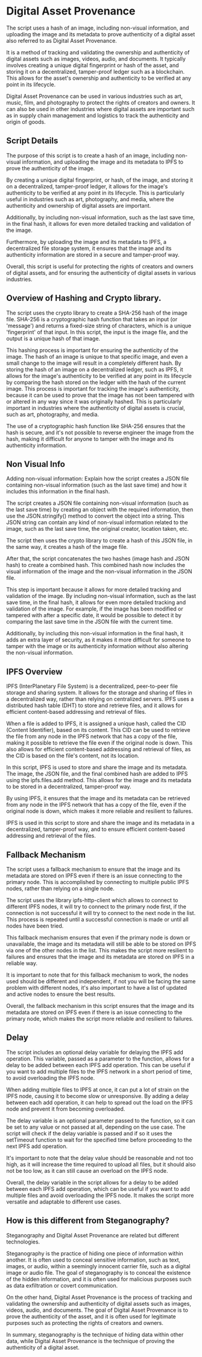 # Digital Asset Provenance 
The script uses a hash of an image, including non-visual information, and uploading the image and its metadata to prove authenticity of a digital asset also referred to as Digital Asset Provenance.

It is a method of tracking and validating the ownership and authenticity of digital assets such as images, videos, audio, and documents.
It typically involves creating a unique digital fingerprint or hash of the asset, and storing it on a decentralized, tamper-proof ledger such as a blockchain. This allows for the asset's ownership and authenticity to be verified at any point in its lifecycle.

Digital Asset Provenance can be used in various industries such as art, music, film, and photography to protect the rights of creators and owners.
It can also be used in other industries where digital assets are important such as in supply chain management and logistics to track the authenticity and origin of goods.

## Script Details
The purpose of this script is to create a hash of an image, including non-visual information, and uploading the image and its metadata to IPFS to prove the authenticity of the image.

By creating a unique digital fingerprint, or hash, of the image, and storing it on a decentralized, tamper-proof ledger, it allows for the image's authenticity to be verified at any point in its lifecycle. This is particularly useful in industries such as art, photography, and media, where the authenticity and ownership of digital assets are important.

Additionally, by including non-visual information, such as the last save time, in the final hash, it allows for even more detailed tracking and validation of the image.

Furthermore, by uploading the image and its metadata to IPFS, a decentralized file storage system, it ensures that the image and its authenticity information are stored in a secure and tamper-proof way.

Overall, this script is useful for protecting the rights of creators and owners of digital assets, and for ensuring the authenticity of digital assets in various industries.

## Overview of Hashing and Crypto library.
The script uses the crypto library to create a SHA-256 hash of the image file. SHA-256 is a cryptographic hash function that takes an input (or 'message') and returns a fixed-size string of characters, which is a unique 'fingerprint' of that input. In this script, the input is the image file, and the output is a unique hash of that image.

This hashing process is important for ensuring the authenticity of the image. The hash of an image is unique to that specific image, and even a small change to the image will result in a completely different hash. By storing the hash of an image on a decentralized ledger, such as IPFS, it allows for the image's authenticity to be verified at any point in its lifecycle by comparing the hash stored on the ledger with the hash of the current image. This process is important for tracking the image's authenticity, because it can be used to prove that the image has not been tampered with or altered in any way since it was originally hashed. This is particularly important in industries where the authenticity of digital assets is crucial, such as art, photography, and media.

The use of a cryptographic hash function like SHA-256 ensures that the hash is secure, and it's not possible to reverse engineer the image from the hash, making it difficult for anyone to tamper with the image and its authenticity information.

## Non Visual Info
Adding non-visual information: Explain how the script creates a JSON file containing non-visual information (such as the last save time) and how it includes this information in the final hash.

The script creates a JSON file containing non-visual information (such as the last save time) by creating an object with the required information, then use the JSON.stringify() method to convert the object into a string. This JSON string can contain any kind of non-visual information related to the image, such as the last save time, the original creator, location taken, etc.

The script then uses the crypto library to create a hash of this JSON file, in the same way, it creates a hash of the image file.

After that, the script concatenates the two hashes (image hash and JSON hash) to create a combined hash. This combined hash now includes the visual information of the image and the non-visual information in the JSON file.

This step is important because it allows for more detailed tracking and validation of the image. By including non-visual information, such as the last save time, in the final hash, it allows for even more detailed tracking and validation of the image. For example, if the image has been modified or tampered with after a specific date, it would be possible to detect it by comparing the last save time in the JSON file with the current time.

Additionally, by including this non-visual information in the final hash, it adds an extra layer of security, as it makes it more difficult for someone to tamper with the image or its authenticity information without also altering the non-visual information.

## IPFS Overview
IPFS (InterPlanetary File System) is a decentralized, peer-to-peer file storage and sharing system. It allows for the storage and sharing of files in a decentralized way, rather than relying on centralized servers. IPFS uses a distributed hash table (DHT) to store and retrieve files, and it allows for efficient content-based addressing and retrieval of files.

When a file is added to IPFS, it is assigned a unique hash, called the CID (Content Identifier), based on its content. This CID can be used to retrieve the file from any node in the IPFS network that has a copy of the file, making it possible to retrieve the file even if the original node is down. This also allows for efficient content-based addressing and retrieval of files, as the CID is based on the file's content, not its location.

In this script, IPFS is used to store and share the image and its metadata. The image, the JSON file, and the final combined hash are added to IPFS using the ipfs.files.add method. This allows for the image and its metadata to be stored in a decentralized, tamper-proof way.

By using IPFS, it ensures that the image and its metadata can be retrieved from any node in the IPFS network that has a copy of the file, even if the original node is down, which makes it more reliable and resilient to failures.

IPFS is used in this script to store and share the image and its metadata in a decentralized, tamper-proof way, and to ensure efficient content-based addressing and retrieval of the files.

## Fallback Mechanism
The script uses a fallback mechanism to ensure that the image and its metadata are stored on IPFS even if there is an issue connecting to the primary node. This is accomplished by connecting to multiple public IPFS nodes, rather than relying on a single node.

The script uses the library ipfs-http-client which allows to connect to different IPFS nodes, it will try to connect to the primary node first, if the connection is not successful it will try to connect to the next node in the list. This process is repeated until a successful connection is made or until all nodes have been tried.

This fallback mechanism ensures that even if the primary node is down or unavailable, the image and its metadata will still be able to be stored on IPFS via one of the other nodes in the list. This makes the script more resilient to failures and ensures that the image and its metadata are stored on IPFS in a reliable way.

It is important to note that for this fallback mechanism to work, the nodes used should be different and independent, if not you will be facing the same problem with different nodes, it's also important to have a list of updated and active nodes to ensure the best results.

Overall, the fallback mechanism in this script ensures that the image and its metadata are stored on IPFS even if there is an issue connecting to the primary node, which makes the script more reliable and resilient to failures.

## Delay
The script includes an optional delay variable for delaying the IPFS add operation. This variable, passed as a parameter to the function, allows for a delay to be added between each IPFS add operation. This can be useful if you want to add multiple files to the IPFS network in a short period of time, to avoid overloading the IPFS node.

When adding multiple files to IPFS at once, it can put a lot of strain on the IPFS node, causing it to become slow or unresponsive. By adding a delay between each add operation, it can help to spread out the load on the IPFS node and prevent it from becoming overloaded.

The delay variable is an optional parameter passed to the function, so it can be set to any value or not passed at all, depending on the use case. The script will check if the delay variable is passed and if so it uses the setTimeout function to wait for the specified time before proceeding to the next IPFS add operation.

It's important to note that the delay value should be reasonable and not too high, as it will increase the time required to upload all files, but it should also not be too low, as it can still cause an overload on the IPFS node.

Overall, the delay variable in the script allows for a delay to be added between each IPFS add operation, which can be useful if you want to add multiple files and avoid overloading the IPFS node. It makes the script more versatile and adaptable to different use cases.

## How is this different from Steganography?
Steganography and Digital Asset Provenance are related but different technologies.

Steganography is the practice of hiding one piece of information within another. It is often used to conceal sensitive information, such as text, images, or audio, within a seemingly innocent carrier file, such as a digital image or audio file. The goal of steganography is to conceal the existence of the hidden information, and it is often used for malicious purposes such as data exfiltration or covert communication.

On the other hand, Digital Asset Provenance is the process of tracking and validating the ownership and authenticity of digital assets such as images, videos, audio, and documents. The goal of Digital Asset Provenance is to prove the authenticity of the asset, and it is often used for legitimate purposes such as protecting the rights of creators and owners.

In summary, steganography is the technique of hiding data within other data, while Digital Asset Provenance is the technique of proving the authenticity of a digital asset.
